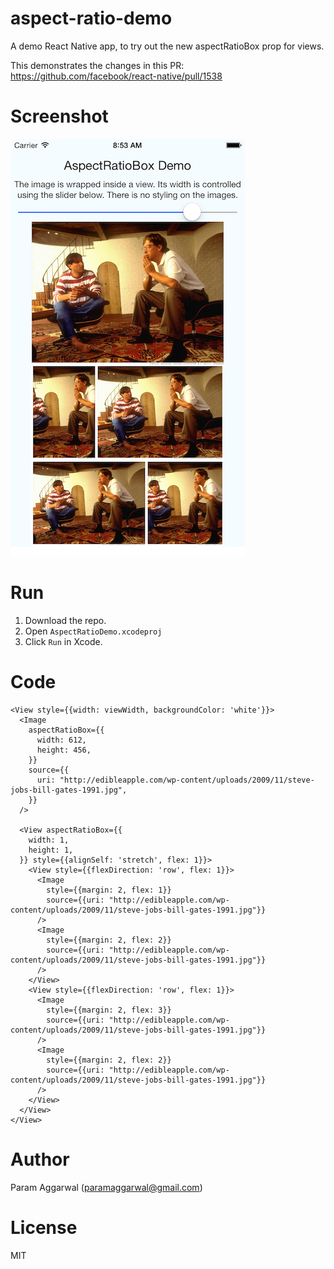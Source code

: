 # aspect-ratio-demo
A demo React Native app, to try out the new aspectRatioBox prop for views.

This demonstrates the changes in this PR: https://github.com/facebook/react-native/pull/1538

# Screenshot

![Screenshot of the running app](https://github.com/paramaggarwal/aspect-ratio-demo/raw/master/Screenshot.png)

# Run

1. Download the repo.
2. Open `AspectRatioDemo.xcodeproj`
3. Click `Run` in Xcode.

# Code

```
<View style={{width: viewWidth, backgroundColor: 'white'}}>
  <Image
    aspectRatioBox={{
      width: 612,
      height: 456,
    }}
    source={{
      uri: "http://edibleapple.com/wp-content/uploads/2009/11/steve-jobs-bill-gates-1991.jpg",
    }}
  />

  <View aspectRatioBox={{
    width: 1,
    height: 1,
  }} style={{alignSelf: 'stretch', flex: 1}}>
    <View style={{flexDirection: 'row', flex: 1}}>
      <Image
        style={{margin: 2, flex: 1}}
        source={{uri: "http://edibleapple.com/wp-content/uploads/2009/11/steve-jobs-bill-gates-1991.jpg"}}
      />
      <Image
        style={{margin: 2, flex: 2}}
        source={{uri: "http://edibleapple.com/wp-content/uploads/2009/11/steve-jobs-bill-gates-1991.jpg"}}
      />
    </View>
    <View style={{flexDirection: 'row', flex: 1}}>
      <Image
        style={{margin: 2, flex: 3}}
        source={{uri: "http://edibleapple.com/wp-content/uploads/2009/11/steve-jobs-bill-gates-1991.jpg"}}
      />
      <Image
        style={{margin: 2, flex: 2}}
        source={{uri: "http://edibleapple.com/wp-content/uploads/2009/11/steve-jobs-bill-gates-1991.jpg"}}
      />
    </View>
  </View>
</View>
```

# Author

Param Aggarwal (paramaggarwal@gmail.com)

# License

MIT
